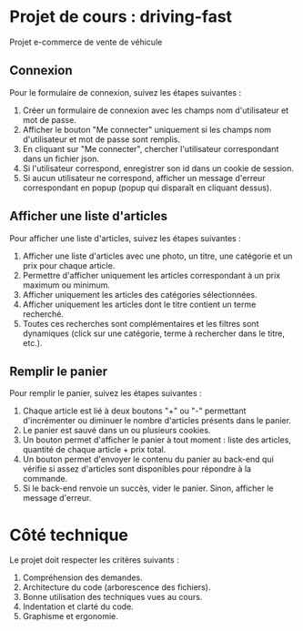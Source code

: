 # Projet de cours : driving-fast
Projet e-commerce de vente de véhicule

## Connexion
Pour le formulaire de connexion, suivez les étapes suivantes :

1. Créer un formulaire de connexion avec les champs nom d'utilisateur et mot de passe.
2. Afficher le bouton "Me connecter" uniquement si les champs nom d'utilisateur et mot de passe sont remplis.
3. En cliquant sur "Me connecter", chercher l'utilisateur correspondant dans un fichier json.
4. Si l'utilisateur correspond, enregistrer son id dans un cookie de session.
5. Si aucun utilisateur ne correspond, afficher un message d'erreur correspondant en popup (popup qui disparaît en cliquant dessus).

## Afficher une liste d'articles
Pour afficher une liste d'articles, suivez les étapes suivantes :

1. Afficher une liste d'articles avec une photo, un titre, une catégorie et un prix pour chaque article.
2. Permettre d'afficher uniquement les articles correspondant à un prix maximum ou minimum.
3. Afficher uniquement les articles des catégories sélectionnées.
4. Afficher uniquement les articles dont le titre contient un terme recherché.
5. Toutes ces recherches sont complémentaires et les filtres sont dynamiques (click sur une catégorie, terme à rechercher dans le titre, etc.).

## Remplir le panier
Pour remplir le panier, suivez les étapes suivantes :

1. Chaque article est lié à deux boutons "+" ou "-" permettant d'incrémenter ou diminuer le nombre d'articles présents dans le panier.
2. Le panier est sauvé dans un ou plusieurs cookies.
3. Un bouton permet d'afficher le panier à tout moment : liste des articles, quantité de chaque article + prix total.
4. Un bouton permet d'envoyer le contenu du panier au back-end qui vérifie si assez d'articles sont disponibles pour répondre à la commande.
5. Si le back-end renvoie un succès, vider le panier. Sinon, afficher le message d'erreur.

# Côté technique
Le projet doit respecter les critères suivants :

1. Compréhension des demandes.
2. Architecture du code (arborescence des fichiers).
3. Bonne utilisation des techniques vues au cours.
4. Indentation et clarté du code.
5. Graphisme et ergonomie.

